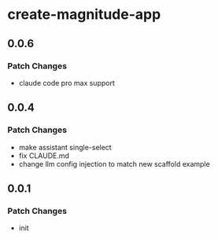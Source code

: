 # create-magnitude-app

## 0.0.6

### Patch Changes

- claude code pro max support

## 0.0.4

### Patch Changes

- make assistant single-select
- fix CLAUDE.md
- change llm config injection to match new scaffold example

## 0.0.1

### Patch Changes

- init
